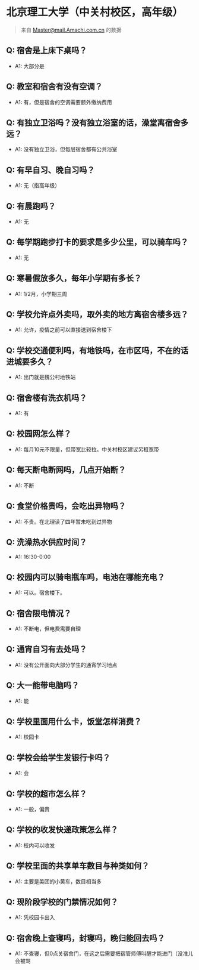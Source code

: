 # 北京理工大学（中关村校区，高年级）
> 来自 Master@mail.Amachi.com.cn 的数据
## Q: 宿舍是上床下桌吗？
- A1: 大部分是
## Q: 教室和宿舍有没有空调？
- A1: 有，但是宿舍的空调需要额外缴纳费用
## Q: 有独立卫浴吗？没有独立浴室的话，澡堂离宿舍多远？
- A1: 没有独立卫浴，但每层宿舍都有公共浴室
## Q: 有早自习、晚自习吗？
- A1: 无（指高年级）
## Q: 有晨跑吗？
- A1: 无
## Q: 每学期跑步打卡的要求是多少公里，可以骑车吗？
- A1: 无
## Q: 寒暑假放多久，每年小学期有多长？
- A1: 1/2月，小学期三周
## Q: 学校允许点外卖吗，取外卖的地方离宿舍楼多远？
- A1: 允许，疫情之前可以直接送到宿舍楼下
## Q: 学校交通便利吗，有地铁吗，在市区吗，不在的话进城要多久？
- A1: 出门就是魏公村地铁站
## Q: 宿舍楼有洗衣机吗？
- A1: 有
## Q: 校园网怎么样？
- A1: 每月10元不限量，但带宽比较拉。中关村校区建议另租宽带
## Q: 每天断电断网吗，几点开始断？
- A1: 不断
## Q: 食堂价格贵吗，会吃出异物吗？
- A1: 不贵。在北理读了四年暂未吃到过异物
## Q: 洗澡热水供应时间？
- A1: 16:30-0:00
## Q: 校园内可以骑电瓶车吗，电池在哪能充电？
- A1: 可以。宿舍楼下。
## Q: 宿舍限电情况？
- A1: 不断电，但电费需要自理
## Q: 通宵自习有去处吗？
- A1: 没有公开面向大部分学生的通宵学习地点
## Q: 大一能带电脑吗？
- A1: 能
## Q: 学校里面用什么卡，饭堂怎样消费？
- A1: 校园卡
## Q: 学校会给学生发银行卡吗？
- A1: 会
## Q: 学校的超市怎么样？
- A1: 一般，偏贵
## Q: 学校的收发快递政策怎么样？
- A1: 校内可以收发
## Q: 学校里面的共享单车数目与种类如何？
- A1: 主要是美团的小黄车，数目相当多
## Q: 现阶段学校的门禁情况如何？
- A1: 凭校园卡出入
## Q: 宿舍晚上查寝吗，封寝吗，晚归能回去吗？
- A1: 不查寝，但0点关宿舍门，在这之后需要把宿管师傅叫醒才能进门（没准儿会被骂